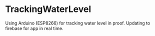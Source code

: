 # TrackingWaterLevel
Using Arduino (ESP8266) for tracking water level in proof. Updating to firebase for app in real time.
